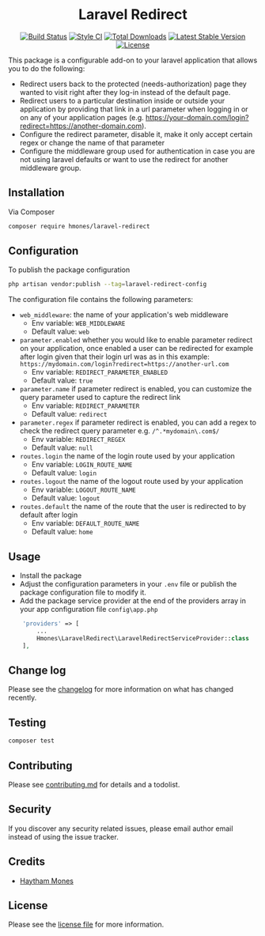 <h1 align="center">Laravel Redirect</h1>

<p align="center">
<a href="https://github.com/hmones/laravel-redirect/actions"><img src="https://github.com/hmones/laravel-redirect/actions/workflows/build.yml/badge.svg" alt="Build Status"></a>
<a href="https://github.styleci.io/repos/435492427"><img src="https://github.styleci.io/repos/435492427/shield" alt="Style CI"></a>
<a href="https://packagist.org/packages/hmones/laravel-redirect"><img src="http://poser.pugx.org/hmones/laravel-redirect/downloads" alt="Total Downloads"></a>
<a href="https://packagist.org/packages/hmones/laravel-redirect"><img src="https://img.shields.io/github/v/release/hmones/laravel-redirect" alt="Latest Stable Version"></a>
<a href="https://packagist.org/packages/hmones/laravel-redirect"><img src="http://poser.pugx.org/hmones/laravel-redirect/license" alt="License"></a>
</p>

This package is a configurable add-on to your laravel application that allows you to do the following:
- Redirect users back to the protected (needs-authorization) page they wanted to visit right after they log-in instead of the default page.
- Redirect users to a particular destination inside or outside your application by providing that link in a url parameter when logging in or on any of your application pages (e.g. https://your-domain.com/login?redirect=https://another-domain.com).
- Configure the redirect parameter, disable it, make it only accept certain regex or change the name of that parameter
- Configure the middleware group used for authentication in case you are not using laravel defaults or want to use the redirect for another middleware group.

## Installation

Via Composer

```bash
composer require hmones/laravel-redirect
```

## Configuration

To publish the package configuration

```bash
php artisan vendor:publish --tag=laravel-redirect-config
 ```

The configuration file contains the following parameters:
- `web_middleware`: the name of your application's web middleware
    - Env variable: `WEB_MIDDLEWARE`
    - Default value: `web`
- `parameter.enabled` whether you would like to enable parameter redirect on your application, once enabled a user can be redirected for example after login given that their login url was as in this example: `https://mydomain.com/login?redirect=https://another-url.com`
    - Env variable: `REDIRECT_PARAMETER_ENABLED`
    - Default value: `true`
- `parameter.name` if parameter redirect is enabled, you can customize the query parameter used to capture the redirect link
    - Env variable: `REDIRECT_PARAMETER`
    - Default value: `redirect`
- `parameter.regex` if parameter redirect is enabled, you can add a regex to check the redirect query parameter e.g. `/^.*mydomain\.com$/`
    - Env variable: `REDIRECT_REGEX`
    - Default value: `null`
- `routes.login` the name of the login route used by your application
    - Env variable: `LOGIN_ROUTE_NAME`
    - Default value: `login`
- `routes.logout` the name of the logout route used by your application
    - Env variable: `LOGOUT_ROUTE_NAME`
    - Default value: `logout`
- `routes.default` the name of the route that the user is redirected to by default after login
    - Env variable: `DEFAULT_ROUTE_NAME`
    - Default value: `home`

## Usage

- Install the package
- Adjust the configuration parameters in your `.env` file or publish the package configuration file to modify it.
- Add the package service provider at the end of the providers array in your app configuration file `config\app.php`
```php
    'providers' => [
        ...
        Hmones\LaravelRedirect\LaravelRedirectServiceProvider::class
    ],
```

## Change log

Please see the [changelog](CHANGELOG.md) for more information on what has changed recently.

## Testing

``` bash
composer test
```

## Contributing

Please see [contributing.md](CONTRIBUTING.md) for details and a todolist.

## Security

If you discover any security related issues, please email author email instead of using the issue tracker.

## Credits

- [Haytham Mones][link-author]

## License

Please see the [license file](LICENSE.md) for more information.

[link-author]: https://github.com/hmones
